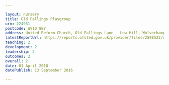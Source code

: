 ```yaml
---

layout: nursery
title: Old Fallings Playgroup
urn: 224931
postcode: WV10 8BY
address: United Reform Church, Old Fallings Lane   Low Hill, Wolverhampton, West Midlands, WV10 8BY
latestReportUrl: https://reports.ofsted.gov.uk/provider/files/2598523/urn/224931.pdf
teaching: 2
development: 2
leadership: 2
outcomes: 2
overall: 2
date: 01 April 2018 
datePublish: 13 September 2016

---
```

